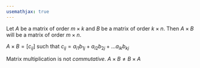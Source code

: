 ```yaml
---
usemathjax: true
---
```


Let $A$ be a matrix of order $m \times k$ and $B$ be a matrix of order $k \times n$.
Then $A \times B$ will be a matrix of order $m \times n$.

$A \times B = [c_{ij}]$ such that $c_{ij} = a_{i1}b_{1j} + a_{i2}b_{2j} + \dots a_{ik}b_{kj}$

Matrix multiplication is not *commutative*. $A \times B \neq B \times A$